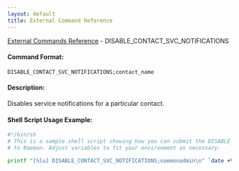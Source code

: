 ```yaml
---
layout: default
title: External Command Reference
---
```


<!--
************************************************
* AUTO GENERATED PAGE - USE ./update SCRIPT
************************************************
-->

<span class="glyphicon glyphicon-arrow-up"></span><a href="index.html"> External Commands Reference</a> - DISABLE_CONTACT_SVC_NOTIFICATIONS<br>


#### Command Format:

`DISABLE_CONTACT_SVC_NOTIFICATIONS;contact_name`

#### Description:

Disables service notifications for a particular contact.

#### Shell Script Usage Example:

```sh
#!/bin/sh
# This is a sample shell script showing how you can submit the DISABLE_CONTACT_SVC_NOTIFICATIONS command
# to Naemon. Adjust variables to fit your environment as necessary.

printf "[%lu] DISABLE_CONTACT_SVC_NOTIFICATIONS;naemonadmin\n" `date +%s` > /var/lib/naemon/naemon.cmd
```



